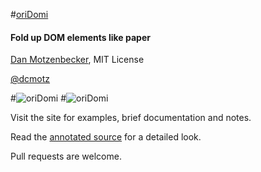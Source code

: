 #[oriDomi](http://oridomi.com)
#### Fold up DOM elements like paper
[Dan Motzenbecker](http://oxism.com), MIT License

[@dcmotz](http://twitter.com/dcmotz)

#![oriDomi](http://oxism.com/images/oridomi.png)
#![oriDomi](http://oxism.com/images/oridomi2.png)

Visit the site for examples, brief documentation and notes.

Read the [annotated source](http://oridomi.com/docs/oridomi.html) for a detailed look.

Pull requests are welcome.

